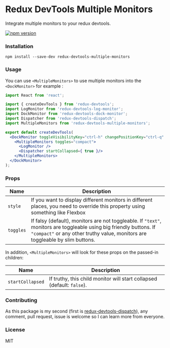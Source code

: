 # Redux DevTools Multiple Monitors
Integrate multiple monitors to your redux devtools.

[![npm version](https://img.shields.io/npm/v/redux-devtools-multiple-monitors.svg?style=flat-square)](https://www.npmjs.com/package/redux-devtools-multiple-monitors)

### Installation

`npm install --save-dev redux-devtools-multiple-monitors`

### Usage

You can use `<MultipleMonitors>` to use multiple monitors into the `<DockMonitor>` for example :

```jsx
import React from 'react';

import { createDevTools } from 'redux-devtools';
import LogMonitor from 'redux-devtools-log-monitor';
import DockMonitor from 'redux-devtools-dock-monitor';
import Dispatcher from 'redux-devtools-dispatch';
import MultipleMonitors from 'redux-devtools-multiple-monitors';

export default createDevTools(
  <DockMonitor toggleVisibilityKey="ctrl-h" changePositionKey="ctrl-q" defaultIsVisible={false}>
    <MultipleMonitors toggles="compact">
      <LogMonitor />
      <Dispatcher startCollapsed={ true }/>
    </MultipleMonitors>
  </DockMonitor>
);
```

### Props

Name                  | Description
-------------         | -------------
`style`               | If you want to display different monitors in different places, you need to override this property using something like Flexbox
`toggles`             | If falsy (default), monitors are not toggleable. If `"text"`, monitors are toggleable using big friendly buttons. If `"compact"` or any other truthy value, monitors are toggleable by slim buttons.

In addition, `<MultipleMonitors>` will look for these props on the passed-in children:

Name                  | Description
-------------         | -------------
`startCollapsed`      | If truthy, this child monitor will start collapsed (default: `false`).


### Contributing

As this package is my second (first is [redux-devtools-dispatch](https://github.com/YoruNoHikage/redux-devtools-dispatch)), any comment, pull request, issue is welcome so I can learn more from everyone.

### License

MIT
